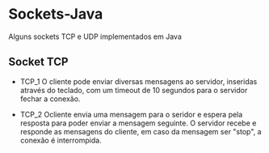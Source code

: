 # Sockets-Java
Alguns sockets TCP e UDP implementados em Java

## Socket TCP
* TCP_1
	O cliente pode enviar diversas mensagens ao servidor, inseridas através do teclado, com um timeout de 10 segundos para o servidor fechar a conexão.

* TCP_2
	Ocliente envia uma mensagem para o seridor e espera pela resposta para poder enviar a mensagem seguinte. O servidor recebe e responde as mensagens do cliente, em caso da mensagem ser "stop", a conexão é interrompida.
